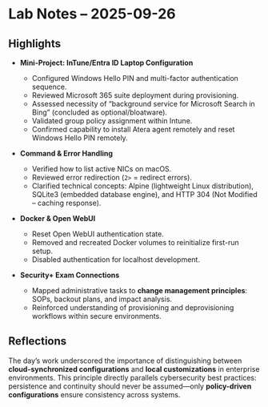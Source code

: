 # Lab Notes – 2025-09-26  

## Highlights
- **Mini-Project: InTune/Entra ID Laptop Configuration**  
  - Configured Windows Hello PIN and multi-factor authentication sequence.  
  - Reviewed Microsoft 365 suite deployment during provisioning.  
  - Assessed necessity of “background service for Microsoft Search in Bing” (concluded as optional/bloatware).  
  - Validated group policy assignment within Intune.  
  - Confirmed capability to install Atera agent remotely and reset Windows Hello PIN remotely.  

- **Command & Error Handling**  
  - Verified how to list active NICs on macOS.  
  - Reviewed error redirection (`2>` = redirect errors).  
  - Clarified technical concepts: Alpine (lightweight Linux distribution), SQLite3 (embedded database engine), and HTTP 304 (Not Modified – caching response).  

- **Docker & Open WebUI**  
  - Reset Open WebUI authentication state.  
  - Removed and recreated Docker volumes to reinitialize first-run setup.  
  - Disabled authentication for localhost development.  

- **Security+ Exam Connections**  
  - Mapped administrative tasks to **change management principles**: SOPs, backout plans, and impact analysis.  
  - Reinforced understanding of provisioning and deprovisioning workflows within secure environments.  

## Reflections
The day’s work underscored the importance of distinguishing between **cloud-synchronized configurations** and **local customizations** in enterprise environments. This principle directly parallels cybersecurity best practices: persistence and continuity should never be assumed—only **policy-driven configurations** ensure consistency across systems.

